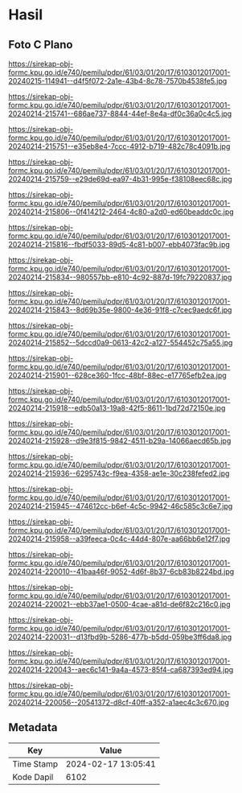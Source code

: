 # Hasil

## Foto C Plano

https://sirekap-obj-formc.kpu.go.id/e740/pemilu/pdpr/61/03/01/20/17/6103012017001-20240215-114941--d4f5f072-2a1e-43b4-8c78-7570b4538fe5.jpg

https://sirekap-obj-formc.kpu.go.id/e740/pemilu/pdpr/61/03/01/20/17/6103012017001-20240214-215741--686ae737-8844-44ef-8e4a-df0c36a0c4c5.jpg

https://sirekap-obj-formc.kpu.go.id/e740/pemilu/pdpr/61/03/01/20/17/6103012017001-20240214-215751--e35eb8e4-7ccc-4912-b719-482c78c4091b.jpg

https://sirekap-obj-formc.kpu.go.id/e740/pemilu/pdpr/61/03/01/20/17/6103012017001-20240214-215759--e29de69d-ea97-4b31-995e-f38108eec68c.jpg

https://sirekap-obj-formc.kpu.go.id/e740/pemilu/pdpr/61/03/01/20/17/6103012017001-20240214-215806--0f414212-2464-4c80-a2d0-ed60beaddc0c.jpg

https://sirekap-obj-formc.kpu.go.id/e740/pemilu/pdpr/61/03/01/20/17/6103012017001-20240214-215816--fbdf5033-89d5-4c81-b007-ebb4073fac9b.jpg

https://sirekap-obj-formc.kpu.go.id/e740/pemilu/pdpr/61/03/01/20/17/6103012017001-20240214-215834--980557bb-e810-4c92-887d-19fc79220837.jpg

https://sirekap-obj-formc.kpu.go.id/e740/pemilu/pdpr/61/03/01/20/17/6103012017001-20240214-215843--8d69b35e-9800-4e36-91f8-c7cec9aedc6f.jpg

https://sirekap-obj-formc.kpu.go.id/e740/pemilu/pdpr/61/03/01/20/17/6103012017001-20240214-215852--5dccd0a9-0613-42c2-a127-554452c75a55.jpg

https://sirekap-obj-formc.kpu.go.id/e740/pemilu/pdpr/61/03/01/20/17/6103012017001-20240214-215901--628ce360-1fcc-48bf-88ec-e17765efb2ea.jpg

https://sirekap-obj-formc.kpu.go.id/e740/pemilu/pdpr/61/03/01/20/17/6103012017001-20240214-215918--edb50a13-19a8-42f5-8611-1bd72d72150e.jpg

https://sirekap-obj-formc.kpu.go.id/e740/pemilu/pdpr/61/03/01/20/17/6103012017001-20240214-215928--d9e3f815-9842-4511-b29a-14066aecd65b.jpg

https://sirekap-obj-formc.kpu.go.id/e740/pemilu/pdpr/61/03/01/20/17/6103012017001-20240214-215936--6295743c-f9ea-4358-ae1e-30c238fefed2.jpg

https://sirekap-obj-formc.kpu.go.id/e740/pemilu/pdpr/61/03/01/20/17/6103012017001-20240214-215945--474612cc-b6ef-4c5c-9942-46c585c3c6e7.jpg

https://sirekap-obj-formc.kpu.go.id/e740/pemilu/pdpr/61/03/01/20/17/6103012017001-20240214-215958--a39feeca-0c4c-44d4-807e-aa66bb6e12f7.jpg

https://sirekap-obj-formc.kpu.go.id/e740/pemilu/pdpr/61/03/01/20/17/6103012017001-20240214-220010--41baa46f-9052-4d6f-8b37-6cb83b8224bd.jpg

https://sirekap-obj-formc.kpu.go.id/e740/pemilu/pdpr/61/03/01/20/17/6103012017001-20240214-220021--ebb37ae1-0500-4cae-a81d-de6f82c216c0.jpg

https://sirekap-obj-formc.kpu.go.id/e740/pemilu/pdpr/61/03/01/20/17/6103012017001-20240214-220031--d13fbd9b-5286-477b-b5dd-059be3ff6da8.jpg

https://sirekap-obj-formc.kpu.go.id/e740/pemilu/pdpr/61/03/01/20/17/6103012017001-20240214-220043--aec6c141-9a4a-4573-85f4-ca687393ed94.jpg

https://sirekap-obj-formc.kpu.go.id/e740/pemilu/pdpr/61/03/01/20/17/6103012017001-20240214-220056--20541372-d8cf-40ff-a352-a1aec4c3c670.jpg


## Metadata

| Key        | Value               |
| ---------- | ------------------- |
| Time Stamp | 2024-02-17 13:05:41 |
| Kode Dapil | 6102                |



